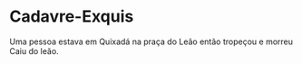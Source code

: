# Cadavre-Exquis
Uma pessoa estava em Quixadá na praça do Leão então tropeçou e morreu Caiu do leão.
